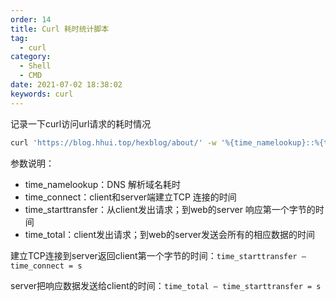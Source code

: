 ```yaml
---
order: 14
title: Curl 耗时统计脚本
tag:
  - curl
category:
  - Shell
  - CMD
date: 2021-07-02 18:38:02
keywords: curl
---
```


记录一下curl访问url请求的耗时情况

```bash
curl 'https://blog.hhui.top/hexblog/about/' -w '%{time_namelookup}::%{time_connect}::%{time_starttransfer}::%{time_total}::%'
```

参数说明：

- time_namelookup：DNS 解析域名耗时
- time_connect：client和server端建立TCP 连接的时间
- time_starttransfer：从client发出请求；到web的server 响应第一个字节的时间
- time_total：client发出请求；到web的server发送会所有的相应数据的时间

建立TCP连接到server返回client第一个字节的时间：`time_starttransfer – time_connect = s`

server把响应数据发送给client的时间：`time_total – time_starttransfer = s`
